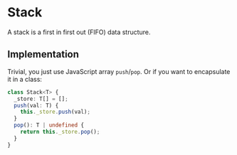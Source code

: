 # Stack
A stack is a first in first out (FIFO) data structure.

## Implementation 
Trivial, you just use JavaScript array `push`/`pop`. Or if you want to encapsulate it in a class:

```ts
class Stack<T> {
  _store: T[] = [];
  push(val: T) {
    this._store.push(val);
  }
  pop(): T | undefined {
    return this._store.pop();
  }
}
```
